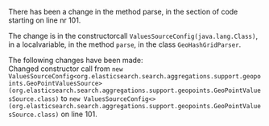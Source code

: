 There has been a change in the method parse, in the section of code starting on line nr 101.
  
The change is in the constructorcall ```ValuesSourceConfig(java.lang.Class)```, in a localvariable, in the method ```parse```, in the class ```GeoHashGridParser```.
  
The following changes have been made:  
Changed constructor call from ```new ValuesSourceConfig<org.elasticsearch.search.aggregations.support.geopoints.GeoPointValuesSource>(org.elasticsearch.search.aggregations.support.geopoints.GeoPointValuesSource.class)``` to ```new ValuesSourceConfig<>(org.elasticsearch.search.aggregations.support.geopoints.GeoPointValuesSource.class)``` on line 101.  
